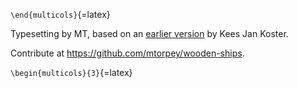 `\end{multicols}`{=latex}

Typesetting by MT, based on an [earlier version](http://www.kjkoster.org/wsim/)
by Kees Jan Koster.

Contribute at <https://github.com/mtorpey/wooden-ships>.

`\begin{multicols}{3}`{=latex}
